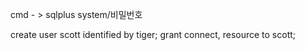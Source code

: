 cmd - > sqlplus system/비밀번호


create user scott identified by tiger;
grant connect, resource to scott;

